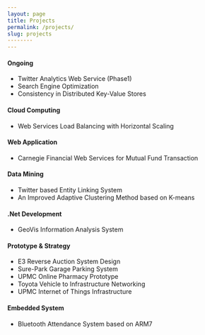 ```yaml
---
layout: page
title: Projects
permalink: /projects/
slug: projects
--------
---
```



#### Ongoing

* Twitter Analytics Web Service (Phase1)
* Search Engine Optimization
* Consistency in Distributed Key-Value Stores

#### Cloud Computing
* Web Services Load Balancing with Horizontal Scaling

#### Web Application
* Carnegie Financial Web Services for Mutual Fund Transaction


#### Data Mining

* Twitter based Entity Linking System
* An Improved Adaptive Clustering Method based on K-means

#### .Net Development
* GeoVis Information Analysis System

#### Prototype & Strategy
* E3 Reverse Auction System Design
* Sure-Park Garage Parking System
* UPMC Online Pharmacy Prototype
* Toyota Vehicle to Infrastructure Networking
* UPMC Internet of Things Infrastructure

#### Embedded System
* Bluetooth Attendance System based on ARM7






